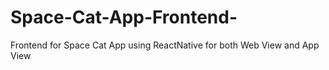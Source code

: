# Space-Cat-App-Frontend-
Frontend for Space Cat App using ReactNative for both Web View and  App View
